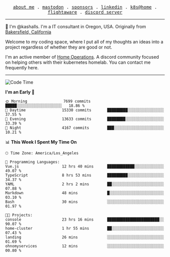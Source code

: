 <p align="center">
  <samp>
    <a href="https://jordanjones.org/">about me</a> .
    <a rel="me" href="https://mastodon.social/@kashall">mastodon</a> .
    <a href="https://github.com/sponsors/kashalls">sponsors</a> .
    <a href="https://linkedin.com/in/jordpjones">linkedin</a> .
    <a href="https://github.com/kashalls/home-cluster">k8s@home</a> .
    <a href="https://flightaware.com/adsb/stats/user/kashalls">flightaware</a> .
    <a href="https://discord.gg/V2WrCfqba9">discord server</a>
  </samp>
</p>

----------------------------------------------------------------

:wave: I'm @kashalls. I'm a IT consultant in Oregon, USA. Originally from [Bakersfield, California](https://maps.app.goo.gl/QQMtywTWghpXB6Tu6)

Welcome to my coding space, where I put all of my thoughts an ideas into a project regardless of whether they are good or not.

I'm an active member of [Home Operations](https://discord.gg/home-operations). A discord community focused on helping others with their kubernetes homelab. You can contact me frequently here.

----------------------------------------------------------------
<!--START_SECTION:waka-->
![Code Time](http://img.shields.io/badge/Code%20Time-1%2C823%20hrs%2016%20mins-blue)

**I'm an Early 🐤** 

```text
🌞 Morning                7699 commits        █████░░░░░░░░░░░░░░░░░░░░   18.86 % 
🌆 Daytime                15330 commits       █████████░░░░░░░░░░░░░░░░   37.55 % 
🌃 Evening                13633 commits       ████████░░░░░░░░░░░░░░░░░   33.39 % 
🌙 Night                  4167 commits        ███░░░░░░░░░░░░░░░░░░░░░░   10.21 % 
```


📊 **This Week I Spent My Time On** 

```text
🕑︎ Time Zone: America/Los_Angeles

💬 Programming Languages: 
Vue.js                   12 hrs 40 mins      ████████████░░░░░░░░░░░░░   49.07 % 
TypeScript               8 hrs 53 mins       █████████░░░░░░░░░░░░░░░░   34.37 % 
YAML                     2 hrs 2 mins        ██░░░░░░░░░░░░░░░░░░░░░░░   07.88 % 
Markdown                 48 mins             █░░░░░░░░░░░░░░░░░░░░░░░░   03.10 % 
Bash                     30 mins             ░░░░░░░░░░░░░░░░░░░░░░░░░   01.97 % 

🐱‍💻 Projects: 
console                  23 hrs 16 mins      ███████████████████████░░   90.07 % 
home-cluster             1 hr 55 mins        ██░░░░░░░░░░░░░░░░░░░░░░░   07.43 % 
landing                  26 mins             ░░░░░░░░░░░░░░░░░░░░░░░░░   01.69 % 
ohnomyservices           12 mins             ░░░░░░░░░░░░░░░░░░░░░░░░░   00.80 % 
```


<!--END_SECTION:waka-->